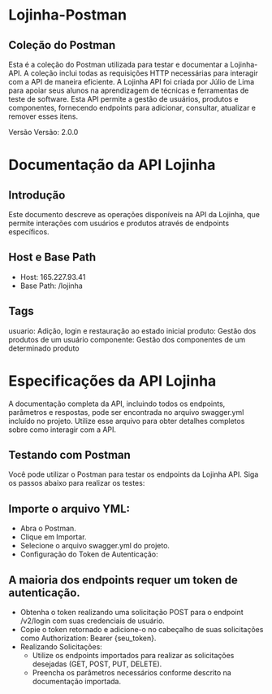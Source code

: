 # Lojinha-Postman

## Coleção do Postman

Esta é a coleção do Postman utilizada para testar e documentar a Lojinha-API. A coleção inclui todas as requisições HTTP necessárias para interagir com a API de maneira eficiente.
A Lojinha API foi criada por Júlio de Lima para apoiar seus alunos na aprendizagem de técnicas e ferramentas de teste de software. Esta API permite a gestão de usuários, produtos e componentes, fornecendo endpoints para adicionar, consultar, atualizar e remover esses itens.

Versão
Versão: 2.0.0

# Documentação da API Lojinha

## Introdução
Este documento descreve as operações disponíveis na API da Lojinha, que permite interações com usuários e produtos através de endpoints específicos.

## Host e Base Path
 - Host: 165.227.93.41
 - Base Path: /lojinha

## Tags
usuario: Adição, login e restauração ao estado inicial
produto: Gestão dos produtos de um usuário
componente: Gestão dos componentes de um determinado produto

# Especificações da API Lojinha

A documentação completa da API, incluindo todos os endpoints, parâmetros e respostas, pode ser encontrada no arquivo swagger.yml incluído no projeto. Utilize esse arquivo para obter detalhes completos sobre como interagir com a API.

## Testando com Postman
Você pode utilizar o Postman para testar os endpoints da Lojinha API. Siga os passos abaixo para realizar os testes:

## Importe o arquivo YML:
- Abra o Postman.
- Clique em Importar.
- Selecione o arquivo swagger.yml do projeto.
- Configuração do Token de Autenticação:

## A maioria dos endpoints requer um token de autenticação.
- Obtenha o token realizando uma solicitação POST para o endpoint /v2/login com suas credenciais de usuário.
- Copie o token retornado e adicione-o no cabeçalho de suas solicitações como Authorization: Bearer {seu_token}.
- Realizando Solicitações:
  * Utilize os endpoints importados para realizar as solicitações desejadas (GET, POST, PUT, DELETE).
  * Preencha os parâmetros necessários conforme descrito na documentação importada.
